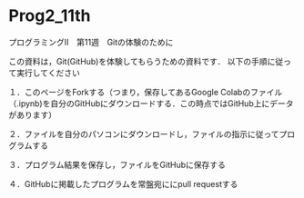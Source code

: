 # Prog2_11th
プログラミングⅡ　第11週　Gitの体験のために

この資料は，Git(GitHub)を体験してもらうための資料です．
以下の手順に従って実行してください

１．このページをForkする（つまり，保存してあるGoogle Colabのファイル（.ipynb)を自分のGitHubにダウンロードする．この時点ではGitHub上にデータがあります）

２．ファイルを自分のパソコンにダウンロードし，ファイルの指示に従ってプログラムする

３．プログラム結果を保存し，ファイルをGitHubに保存する

４．GitHubに掲載したプログラムを常盤宛ににpull requestする


